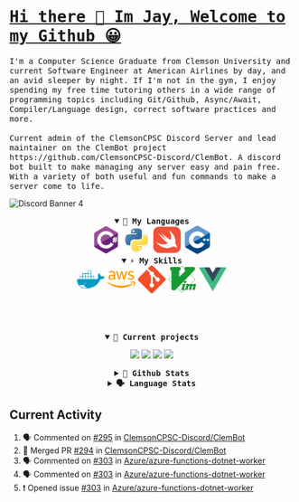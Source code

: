
<b> <u>
  <h1> <samp>
      Hi there 👋 Im Jay, Welcome to my Github 😀 
    </samp>
  </h1>
</u> </b>
<p>
  <samp>
   I'm a Computer Science Graduate from Clemson University and current Software Engineer at American Airlines by day, and an avid sleeper by night. If I'm not in the gym, I enjoy spending my free time tutoring others in a wide range of programming topics including Git/Github, Async/Await, Compiler/Language design, correct software practices and more. 
    <br><br>
  </samp>
  <samp>
  Current admin of the ClemsonCPSC Discord Server and lead maintainer on the ClemBot project https://github.com/ClemsonCPSC-Discord/ClemBot. A discord bot built to make managing any server easy and pain free. With a variety of both useful and fun commands to make a server come to life.  
  </samp>
 </p>
<p align="center">
  <a href="https://discord.gg/QNRbC6k">
    <img src="https://discordapp.com/api/guilds/386585461285715968/widget.png?style=banner4" alt="Discord Banner 4" align="left"/>
  </a>
</p>  
<br> 
<p align="center">
  <details align="center" open>
    <summary><samp><b> 🚀 My Languages </b> </samp> </summary>
  <img src = 'https://github.com/devicons/devicon/blob/master/icons/csharp/csharp-original.svg' alt='C#' width='50'/>
  <img src = 'https://github.com/devicons/devicon/blob/master/icons/python/python-original.svg' alt='Python' width='50'/>
  <img src = 'https://github.com/devicons/devicon/blob/master/icons/swift/swift-original.svg' alt='C++' width='50'/>
  <img src = 'https://github.com/devicons/devicon/blob/master/icons/cplusplus/cplusplus-original.svg' alt='C++' width='50'/>
  </details>
    <details align="center" open>
    <summary><samp> <b>⚡️ My Skills </b> </samp> </summary>
  <img src = 'https://github.com/devicons/devicon/blob/master/icons/docker/docker-plain.svg' alt='Docker' width='50'/>
  <img src = 'https://github.com/devicons/devicon/blob/master/icons/amazonwebservices/amazonwebservices-plain-wordmark.svg' alt='AWS' width='50'/>
  <img src = 'https://github.com/devicons/devicon/blob/master/icons/git/git-plain.svg' alt='Git' width='50'/>
  <img src = 'https://github.com/devicons/devicon/blob/master/icons/vim/vim-plain.svg' alt='Vim' width='50'/>
  <img src = 'https://github.com/devicons/devicon/blob/master/icons/vuejs/vuejs-original.svg' alt='Vue' width='50'/>
  </details>
</p>
<br>
<br>
<br>
<details align="center" open>
    <summary> <b> <samp>🔨 Current projects </samp></b></summary>
  <p>
    <a style="text-decoration: none" align="left" href="https://github.com/ClemsonCPSC-Discord/ClemBot">
        <img src="https://github-readme-stats.vercel.app/api/pin/?username=ClemsonCPSC-Discord&repo=ClemBot&show_owner=false" />
    </a>
    <a style="text-decoration: none" align="left" href="https://github.com/Jay-Madden/Group10">
        <img src="https://github-readme-stats.vercel.app/api/pin/?username=Jay-Madden&repo=Group10&show_owner=true" />
    </a>
    <a style="text-decoration: none" align="left" href="https://github.com/Jay-Madden/ProductivityTrack">
        <img src="https://github-readme-stats.vercel.app/api/pin/?username=Jay-Madden&repo=ProductivityTrack&show_owner=true" />
    </a>
    <a style="text-decoration: none" align="left" href="https://github.com/Jay-Madden/SharpLox">
        <img src="https://github-readme-stats.vercel.app/api/pin/?username=Jay-Madden&repo=SharpLox&show_owner=true" />
    </a>
  </p>
</details>
<details align="center">
  <summary> <b> <samp>🧮 Github Stats </samp></b></summary>
  <p>
    <img src="https://github-readme-stats.vercel.app/api?username=Jay-Madden&count_private=true&show_icons=true&include_all_commits=true">
   </p>
 </details>
 <details align="center">
  <summary> <b> <samp>🗣 Language Stats </samp></b></summary>
  <p>
    <img src="https://github-readme-stats.vercel.app/api/top-langs/?username=Jay-Madden&hide=TeX&layout=compact">
   </p>
 </details>
 
 ## Current Activity
 
<!--START_SECTION:activity-->
1. 🗣 Commented on [#295](https://github.com/ClemsonCPSC-Discord/ClemBot/issues/295) in [ClemsonCPSC-Discord/ClemBot](https://github.com/ClemsonCPSC-Discord/ClemBot)
2. 🎉 Merged PR [#294](https://github.com/ClemsonCPSC-Discord/ClemBot/pull/294) in [ClemsonCPSC-Discord/ClemBot](https://github.com/ClemsonCPSC-Discord/ClemBot)
3. 🗣 Commented on [#303](https://github.com/Azure/azure-functions-dotnet-worker/issues/303) in [Azure/azure-functions-dotnet-worker](https://github.com/Azure/azure-functions-dotnet-worker)
4. 🗣 Commented on [#303](https://github.com/Azure/azure-functions-dotnet-worker/issues/303) in [Azure/azure-functions-dotnet-worker](https://github.com/Azure/azure-functions-dotnet-worker)
5. ❗️ Opened issue [#303](https://github.com/Azure/azure-functions-dotnet-worker/issues/303) in [Azure/azure-functions-dotnet-worker](https://github.com/Azure/azure-functions-dotnet-worker)
<!--END_SECTION:activity-->   

<!--**Jay-Madden/Jay-Madden** is a ✨ _special_ ✨ repository because its `README.md` (this file) appears on your GitHub profile.



- 🔭 I’m currently working on ...
- 🌱 I’m currently learning ...
- 👯 I’m looking to collaborate on ...
- 🤔 I’m looking for help with ...
- 💬 Ask me about ...
- 📫 How to reach me: ...
- 😄 Pronouns: ...
- ⚡ Fun fact: ...
-->

